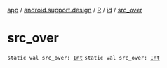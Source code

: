 [app](../../../index.md) / [android.support.design](../../index.md) / [R](../index.md) / [id](index.md) / [src_over](./src_over.md)

# src_over

`static val src_over: `[`Int`](https://kotlinlang.org/api/latest/jvm/stdlib/kotlin/-int/index.html)
`static val src_over: `[`Int`](https://kotlinlang.org/api/latest/jvm/stdlib/kotlin/-int/index.html)